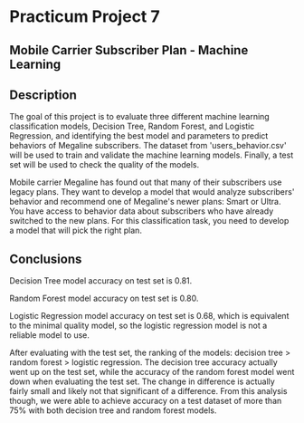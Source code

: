 # Practicum Project 7

## Mobile Carrier Subscriber Plan - Machine Learning

## Description

The goal of this project is to evaluate three different machine learning classification models, Decision Tree, Random Forest, and Logistic Regression, and identifying the best model and parameters to predict behaviors of Megaline subscribers. The dataset from 'users_behavior.csv' will be used to train and validate the machine learning models. Finally, a test set will be used to check the quality of the models.

Mobile carrier Megaline has found out that many of their subscribers use legacy plans. They want to develop a model that would analyze subscribers' behavior and recommend one of Megaline's newer plans: Smart or Ultra.
You have access to behavior data about subscribers who have already switched to the new plans. For this classification task, you need to develop a model that will pick the right plan.

## Conclusions

Decision Tree model accuracy on test set is 0.81.

Random Forest model accuracy on test set is 0.80.

Logistic Regression model accuracy on test set is 0.68, which is equivalent to the minimal quality model, so the logistic regression model is not a reliable model to use.

After evaluating with the test set, the ranking of the models: decision tree > random forest > logistic regression. The decision tree accuracy actually went up on the test set, while the accuracy of the random forest model went down when evaluating the test set. The change in difference is actually fairly small and likely not that significant of a difference. From this analysis though, we were able to achieve accuracy on a test dataset of more than 75% with both decision tree and random forest models.